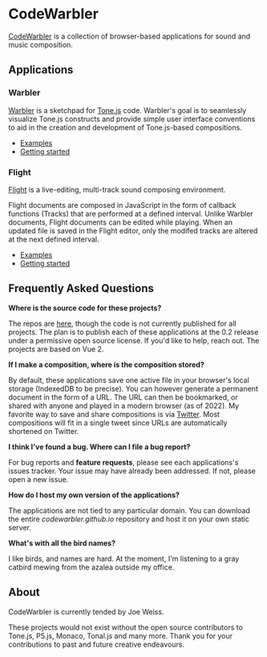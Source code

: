 # CodeWarbler

[CodeWarbler](https://codewarbler.github.io) is a collection of browser-based applications for sound and music composition.

## Applications

### Warbler

[Warbler](https://codewarbler.github.io/warbler/0.1/) is a sketchpad for [Tone.js](https://tonejs.github.io/) code. Warbler's goal is to seamlessly visualize Tone.js constructs and provide simple user interface conventions to aid in the creation and development of Tone.js-based compositions.

- [Examples](https://codewarbler.github.io/warbler/examples/)
- [Getting started](https://codewarbler.github.io/warbler/tutorial/)

### Flight

[Flight](https://codewarbler.github.io/flight/0.1/) is a live-editing, multi-track sound composing environment.

Flight documents are composed in JavaScript in the form of callback functions (Tracks) that are performed at a defined interval. Unlike Warbler documents, Flight documents can be edited while playing. When an updated file is saved in the Flight editor, only the modifed tracks are altered at the next defined interval.

- [Examples](https://codewarbler.github.io/flight/examples/)
- [Getting started](https://codewarbler.github.io/flight/tutorial/)

## Frequently Asked Questions

**Where is the source code for these projects?**

The repos are [here](https://github.com/CodeWarbler/), though the code is not currently published for all projects. The plan is to publish each of these applications at the 0.2 release under a permissive open source license. If you'd like to help, reach out. The projects are based on Vue 2.

**If I make a composition, where is the composition stored?**

By default, these applications save one active file in your browser's local storage (IndexedDB to be precise). You can however generate a permanent document in the form of a URL. The URL can then be bookmarked, or shared with anyone and played in a modern browser (as of 2022). My favorite way to save and share compositions is via [Twitter](https://twitter.com/codewarbler). Most compositions will fit in a single tweet since URLs are automatically shortened on Twitter.

**I think I've found a bug. Where can I file a bug report?**

For bug reports and **feature requests**, please see each applications's issues tracker. Your issue may have already been addressed. If not, please open a new issue.

**How do I host my own version of the applications?**

The applications are not tied to any particular domain. You can download the entire _codewarbler.github.io_ repository and host it on your own static server.

**What's with all the bird names?**

I like birds, and names are hard. At the moment, I'm listening to a gray catbird mewing from the azalea outside my office.

## About

CodeWarbler is currently tended by Joe Weiss.

These projects would not exist without the open source contributors to Tone.js, P5.js, Monaco, Tonal.js and many more. Thank you for your contributions to past and future creative endeavours.
